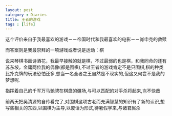 ```yaml
---
layout: post
category : Diaries
title: 王者的游戏
tags : [life]
---
```



这个评价来自于我最喜欢的游戏－－帝国时代和我最喜欢的电影－－肖申克的救赎

而答案则是我最崇拜的一项游戏或者说是运动：棋
 
说来琴棋书画诗酒花，我最早接触的就是棋，不过最弱的也是棋，和我同命的还有苏东坡，金庸两位我的偶像(都是围棋),不过王者的游戏肯定不是只围棋,棋的种类比扑克牌的玩法恐怕还多,想当一名全者之王自然是不现实的,但这又何尝不是我的梦想呢. 
 
指挥着自己的千军万马驰骋在棋盘的疆场,与可以匹配的对手杀将起来,岂不快哉
 
前两天把吴清源的自传看完了,对围棋这项古老而充满智慧的知识有了新的认识,想写些相关的东西,以围棋为主导,以废话为形式,待暑假学来,与诸君厮杀